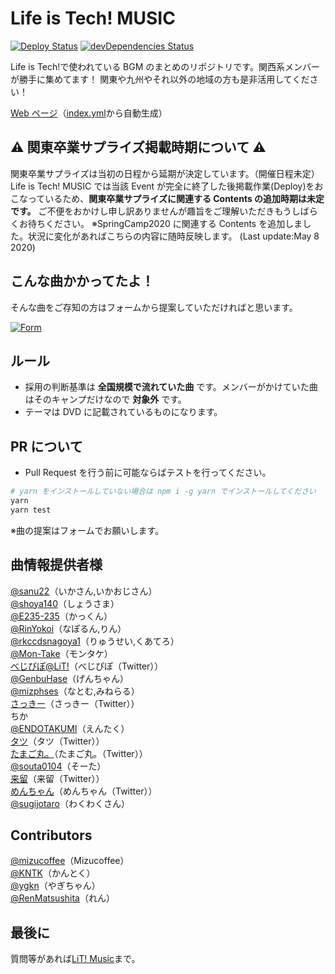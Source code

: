 # Life is Tech! MUSIC

[![Deploy Status](https://github.com/lit-kansai-members/music/workflows/Deploy/badge.svg)](https://github.com/lit-kansai-members/music/actions?query=workflow%3ADeploy) [![devDependencies Status](https://david-dm.org/lit-kansai-members/music/dev-status.svg)](https://david-dm.org/lit-kansai-members/music?type=dev)

Life is Tech!で使われている BGM のまとめのリポジトリです。関西系メンバーが勝手に集めてます！ 関東や九州やそれ以外の地域の方も是非活用してください！

[Web ページ](http://lit-kansai-members.github.io/music/)（[index.yml](./index.yml)から自動生成）

## ⚠️ 関東卒業サプライズ掲載時期について ⚠️

関東卒業サプライズは当初の日程から延期が決定しています。（開催日程未定）
Life is Tech! MUSIC では当該 Event が完全に終了した後掲載作業(Deploy)をおこなっているため、**関東卒業サプライズに関連する Contents の追加時期は未定です。**
ご不便をおかけし申し訳ありませんが趣旨をご理解いただきもうしばらくお待ちください。
※SpringCamp2020 に関連する Contents を追加しました。状況に変化があればこちらの内容に随時反映します。
(Last update:May 8 2020)

## こんな曲かかってたよ！

そんな曲をご存知の方はフォームから提案していただければと思います。

[![Form](https://placehold.jp/24/3d4070/e8e8e8/170x50.png?text=%E6%8F%90%E6%A1%88%E3%83%95%E3%82%A9%E3%83%BC%E3%83%A0&css=%7B%22border-radius%22%3A%227px%22%7D)](https://goo.gl/forms/VNdvhC37OuRBtWCD3)

<!--
## Contribution
### Life is Tech! BGM におけるContributionのやり方講座

1. Fork
2. Edit
3. Commitをする
4. Pull Request
5. Marge plz! :)

-->

<!--
### :warning: WARNING :warning:
- 以下のフォーマットを使用してください

  ```yml
  - year: "2016" # 年 (Stringです！)
    camps:
    - name: "'16 Xmas Camp" # キャンプ名
      background: "img/backgorunds/xmas2016_desktop_yellow.jpg" # 背景画像のURL
      songs:
      - title: "Hey Ho" # 曲名
        author: "SEKAI NO OWARI" # 歌手名
        description: |
          [YouTube](//youtu.be/qfsr0S_QGOU)
          [歌詞(J-Lyric.net)](http://j-lyric.net/artist/a055790/l03c659.html)
        # リンクなど。"|"はYAMLの複数行記法です。
  ```
-->

## ルール

- 採用の判断基準は **全国規模で流れていた曲** です。メンバーがかけていた曲はそのキャンプだけなので **対象外** です。
- テーマは DVD に記載されているものになります。

## PR について

- Pull Request を行う前に可能ならばテストを行ってください。

```bash
# yarn をインストールしていない場合は npm i -g yarn でインストールしてください
yarn
yarn test
```

※曲の提案はフォームでお願いします。

## 曲情報提供者様

[@sanu22](//github.com/sanu22)（いかさん,いかおじさん）  
[@shoya140](//github.com/shoya140)（しょうさま）  
[@E235-235](//github.com/E235-235)（かっくん）  
[@RinYokoi](//github.com/RinYokoi)（なぽるん,りん）  
[@rkccdsnagoya1](//github.com/rkccdsnagoya1)（りゅうせい,くあてろ）  
[@Mon-Take](//github.com/Mon-Take)（モンタケ）  
[べじぴぽ@LiT!](//twitter.com/_vegi_pipo_Lit)（べじぴぽ（Twitter））  
[@GenbuHase](//github.com/GenbuHase)（げんちゃん）  
[@mizphses](//github.com/mizphses)（なとむ,みねらる）  
[さっきー](//twitter.com/222222222332a)（さっきー（Twitter））  
ちか  
[@ENDOTAKUMI](//github.com/ENDOTAKUMI)（えんたく）  
[タツ](//twitter.com/u39dc)（タツ（Twitter））  
[たまご丸。](//twitter.com/tamagomaRuuu)（たまご丸。（Twitter））  
[@souta0104](//github.com/souta0104)（そーた）  
[来留](//twitter.com/rairuuuuuuuuu)（来留（Twitter））  
[めんちゃん](//twitter.com/menchan_klis)（めんちゃん（Twitter））  
[@sugijotaro](//github.com/sugijotaro)（わくわくさん）

## Contributors

[@mizucoffee](//github.com/mizucoffee)（Mizucoffee）  
[@KNTK](//github.com/AkihiroTokai)（かんとく）  
[@ygkn](//github.com/ygkn)（やぎちゃん）  
[@RenMatsushita](//github.com/RenMatsushita)（れん）

## 最後に

質問等があれば[LiT! Music](//www.facebook.com/LiTmusic-182225395894104/)まで。
